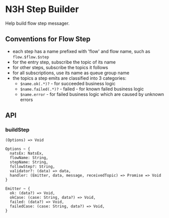 # N3H Step Builder

Help build flow step messager.

## Conventions for Flow Step

- each step has a name prefixed with 'flow' and flow name, such as `flow.$flow.$step`
- for the entry step, subscribe the topic of its name
- for other steps, subscribe the topics it follows
- for all subscriptions, use its name as queue group name
- the topics a step emits are classified into 3 categories:
  - `$name.ok(.*)?` - for succeeded business logic
  - `$name.failed(.*)?` - failed - for known failed business logic
  - `$name.error` - for failed business logic which are caused by unknown errors
  
## API

### buildStep

```
(Options) => Void

Options ~ {
  natsEx: NatsEx,
  flowName: String,
  stepName: String,
  followStep?: String,
  validator?: (data) => data,
  handler: (Emitter, data, message, receivedTopic) => Promise => Void
}

Emitter ~ {
  ok: (data?) => Void,
  okCase: (case: String, data?) => Void,
  failed: (data?) => Void,
  failedCase: (case: String, data?) => Void,
}
```